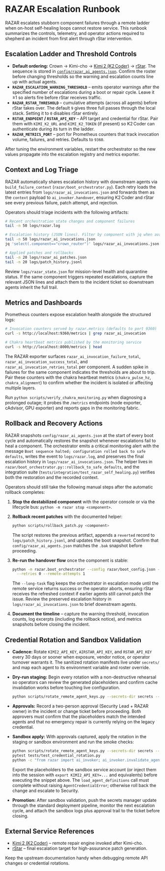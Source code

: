 # RAZAR Escalation Runbook

RAZAR escalates stubborn component failures through a remote ladder when on-host
self-healing loops cannot restore service. This runbook summarizes the controls,
telemetry, and operator actions required to shepherd an incident from first
alert through rStar intervention.

## Escalation Ladder and Threshold Controls

- **Default ordering:** Crown → Kimi-cho → [Kimi 2 (K2 Coder)](https://github.com/MoonshotAI/Kimi-K2)
  → [rStar](https://github.com/microsoft/rStar). The sequence is stored in
  [`config/razar_ai_agents.json`](../../config/razar_ai_agents.json). Confirm the
  roster before changing thresholds so the warning and escalation counts line up
  with actual agents.
- **`RAZAR_ESCALATION_WARNING_THRESHOLD`** – emits operator warnings after the
  specified number of escalations during a boot or repair cycle. Leave it ≥1 so
  alerts fire before rStar receives traffic.
- **`RAZAR_RSTAR_THRESHOLD`** – cumulative attempts (across all agents) before
  rStar takes over. The default `9` gives three full passes through the local
  stack. Setting it to `0` disables rStar entirely.
- **`RSTAR_ENDPOINT` / `RSTAR_API_KEY`** – API target and credential for rStar.
  Pair them with `KIMI_K2_URL` and `KIMI_K2_TOKEN` (if present) so K2 Coder can
  authenticate during its turn in the ladder.
- **`RAZAR_METRICS_PORT`** – port for Prometheus counters that track invocation
  volume, failures, and retries. Defaults to `9360`.

After tuning the environment variables, restart the orchestrator so the new
values propagate into the escalation registry and metrics exporter.

## Context and Log Triage

RAZAR automatically shares escalation history with downstream agents via
`build_failure_context` (`razar/boot_orchestrator.py`). Each retry loads the
latest entries from `logs/razar_ai_invocations.json` and forwards them as the
`context` payload to `ai_invoker.handover`, ensuring K2 Coder and rStar see every
previous failure, patch attempt, and rejection.

Operators should triage incidents with the following artifacts:

```bash
# Recent orchestration state changes and component failures
tail -n 50 logs/razar.log

# Escalation history (JSON lines). Filter by component with jq when available.
tail -n 50 logs/razar_ai_invocations.json
jq 'select(.component=="crown_router")' logs/razar_ai_invocations.json

# Applied patches and rollbacks
tail -n 20 logs/razar_ai_patches.json
tail -n 20 logs/patch_history.jsonl
```

Review `logs/razar_state.json` for mission-level health and quarantine status.
If the same component triggers repeated escalations, capture the relevant JSON
lines and attach them to the incident ticket so downstream agents inherit the
full trail.

## Metrics and Dashboards

Prometheus counters expose escalation health alongside the structured logs:

```bash
# Invocation counters served by razar.metrics (defaults to port 9360)
curl -s http://localhost:9360/metrics | grep razar_ai_invocation

# Chakra heartbeat metrics published by the monitoring service
curl -s http://localhost:8000/metrics | head
```

The RAZAR exporter surfaces `razar_ai_invocation_failure_total`,
`razar_ai_invocation_success_total`, and `razar_ai_invocation_retries_total`
per component. A sudden spike in failures for the same component indicates the
thresholds are about to trip. Pair these counters with the chakra heartbeat
metrics (`chakra_pulse_hz`, `chakra_alignment`) to confirm whether the incident
is isolated or affecting multiple layers.

Run `python scripts/verify_chakra_monitoring.py` when diagnosing a prolonged
outage; it probes the `/metrics` endpoints (node exporter, cAdvisor, GPU
exporter) and reports gaps in the monitoring fabric.

## Rollback and Recovery Actions

RAZAR snapshots `config/razar_ai_agents.json` at the start of every boot cycle
and automatically restores the snapshot whenever escalations fail to heal a
component. The orchestrator emits a critical monitoring alert with the message
`Boot sequence halted; configuration rolled back to safe defaults`, writes the
event to `logs/razar.log`, and preserves the final escalation history in
`logs/razar_ai_invocations.json`. The helper lives in
`razar/boot_orchestrator.py::rollback_to_safe_defaults`, and the integration
suite (`tests/integration/test_razar_self_healing.py`) verifies both the
restoration and the recorded context.

Operators should still take the following manual steps after the automatic
rollback completes:

1. **Stop the destabilized component** with the operator console or via the
   lifecycle bus: `python -m razar stop <component>`.
2. **Rollback recent patches** with the documented helper:

   ```bash
   python scripts/rollback_patch.py <component>
   ```

   The script restores the previous artifact, appends a `reverted` record to
   `logs/patch_history.jsonl`, and updates the boot snapshot. Confirm that
   `config/razar_ai_agents.json` matches the `.bak` snapshot before proceeding.
3. **Re-run the handover flow** once the component is stable:

   ```bash
   python -m razar.boot_orchestrator --config razar/boot_config.json --long-task \
     --retries 0 --remote-attempts 1
   ```

   The `--long-task` flag keeps the orchestrator in escalation mode until the
   remote service returns success or the operator aborts, ensuring rStar receives
   the refreshed context if earlier agents still cannot patch the issue. Review
   the preserved escalation history in `logs/razar_ai_invocations.json` to brief
   downstream agents.
4. **Document the timeline** – capture the warning threshold, invocation counts,
   log excerpts (including the rollback notice), and metrics snapshots before
   closing the incident.

## Credential Rotation and Sandbox Validation

- **Cadence:** Rotate `KIMI2_API_KEY`, `AIRSTAR_API_KEY`, and `RSTAR_API_KEY`
  every 30 days or sooner when exposure, vendor notice, or operator turnover
  warrants it. The sanitized rotation manifests live under `secrets/` and map
  each agent to its environment variable and roster override.
- **Dry-run staging:** Begin every rotation with a non-destructive rehearsal so
  operators can review the generated placeholders and confirm cache invalidation
  works before touching live configuration.

  ```bash
  python scripts/rotate_remote_agent_keys.py --secrets-dir secrets --dry-run
  ```

- **Approvals:** Record a two-person approval (Security Lead + RAZAR owner) in
  the incident or change ticket before proceeding. Both approvers must confirm
  that the placeholders match the intended agents and that no emergency repair
  is currently relying on the legacy credential.
- **Sandbox apply:** With approvals captured, apply the rotation in the staging
  or sandbox environment and run the smoke checks:

  ```bash
  python scripts/rotate_remote_agent_keys.py --secrets-dir secrets --apply
  pytest tests/test_credential_rotation.py
  python -c "from razar import ai_invoker; ai_invoker.invalidate_agent_config_cache(); ai_invoker.load_agent_definitions('config/razar_ai_agents.json')"
  ```

  Export the placeholders to the sandbox service account (or inject them into
  the session with `export KIMI2_API_KEY=...` and equivalents) before executing
  the snippet above. The `load_agent_definitions` call must complete without
  raising `AgentCredentialError`; otherwise roll back the change and escalate to
  Security.
- **Promotion:** After sandbox validation, push the secrets manager update
  through the standard deployment pipeline, monitor the next escalation cycle,
  and attach the sandbox logs plus approval trail to the ticket before closing.

## External Service References

- [Kimi 2 (K2 Coder)](https://github.com/MoonshotAI/Kimi-K2) – remote repair
  engine invoked after Kimi-cho.
- [rStar](https://github.com/microsoft/rStar) – final escalation target for
  high-assurance patch generation.

Keep the upstream documentation handy when debugging remote API changes or
credential rotations.
